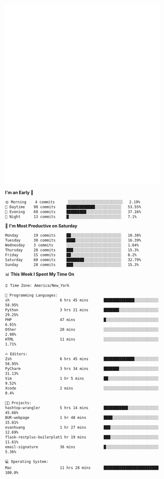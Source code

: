 <a href="https://github.com/jstrieb/github-stats">
 
![](https://github.com/evanhuang117/github-stats/blob/master/generated/overview.svg)
![](https://github.com/evanhuang117/github-stats/blob/master/generated/languages.svg)

</a>

<!--START_SECTION:waka-->
**I'm an Early 🐤** 

```text
🌞 Morning    4 commits      ░░░░░░░░░░░░░░░░░░░░░░░░░   2.19% 
🌆 Daytime    98 commits     █████████████░░░░░░░░░░░░   53.55% 
🌃 Evening    68 commits     █████████░░░░░░░░░░░░░░░░   37.16% 
🌙 Night      13 commits     █░░░░░░░░░░░░░░░░░░░░░░░░   7.1%

```
📅 **I'm Most Productive on Saturday** 

```text
Monday       19 commits     ██░░░░░░░░░░░░░░░░░░░░░░░   10.38% 
Tuesday      30 commits     ████░░░░░░░░░░░░░░░░░░░░░   16.39% 
Wednesday    3 commits      ░░░░░░░░░░░░░░░░░░░░░░░░░   1.64% 
Thursday     28 commits     ███░░░░░░░░░░░░░░░░░░░░░░   15.3% 
Friday       15 commits     ██░░░░░░░░░░░░░░░░░░░░░░░   8.2% 
Saturday     60 commits     ████████░░░░░░░░░░░░░░░░░   32.79% 
Sunday       28 commits     ███░░░░░░░░░░░░░░░░░░░░░░   15.3%

```


📊 **This Week I Spent My Time On** 

```text
⌚︎ Time Zone: America/New_York

💬 Programming Languages: 
sh                       6 hrs 45 mins       ██████████████░░░░░░░░░░░   58.95% 
Python                   3 hrs 21 mins       ███████░░░░░░░░░░░░░░░░░░   29.25% 
PHP                      47 mins             █░░░░░░░░░░░░░░░░░░░░░░░░   6.91% 
Other                    20 mins             ░░░░░░░░░░░░░░░░░░░░░░░░░   2.98% 
HTML                     11 mins             ░░░░░░░░░░░░░░░░░░░░░░░░░   1.71%

🔥 Editors: 
Zsh                      6 hrs 45 mins       ██████████████░░░░░░░░░░░   58.95% 
PyCharm                  3 hrs 34 mins       ███████░░░░░░░░░░░░░░░░░░   31.13% 
Vim                      1 hr 5 mins         ██░░░░░░░░░░░░░░░░░░░░░░░   9.52% 
Xcode                    2 mins              ░░░░░░░░░░░░░░░░░░░░░░░░░   0.4%

🐱‍💻 Projects: 
hashtop-wrangler         5 hrs 14 mins       ███████████░░░░░░░░░░░░░░   45.66% 
BUR-webpage              1 hr 48 mins        ████░░░░░░░░░░░░░░░░░░░░░   15.81% 
evanhuang                1 hr 27 mins        ███░░░░░░░░░░░░░░░░░░░░░░   12.69% 
flask-restplus-boilerplat1 hr 19 mins        ███░░░░░░░░░░░░░░░░░░░░░░   11.61% 
email-signature          36 mins             █░░░░░░░░░░░░░░░░░░░░░░░░   5.36%

💻 Operating System: 
Mac                      11 hrs 28 mins      █████████████████████████   100.0%

```


<!--END_SECTION:waka-->
